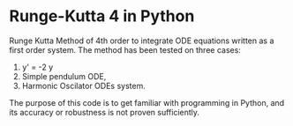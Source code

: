 # Runge-Kutta 4 in Python

Runge Kutta Method of 4th order to integrate ODE equations written as a first order system.
The method has been tested on three cases:

1. y' = -2 y
2. Simple pendulum ODE,
3. Harmonic Oscilator ODEs system.

The purpose of this code is to get familiar with programming in Python, and its accuracy or robustness is not proven sufficiently.

